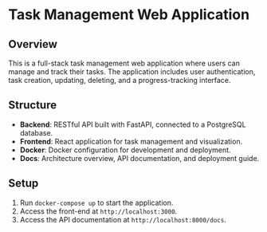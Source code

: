 
# Task Management Web Application

## Overview
This is a full-stack task management web application where users can manage and track their tasks. The application includes user authentication, task creation, updating, deleting, and a progress-tracking interface.

## Structure
- **Backend**: RESTful API built with FastAPI, connected to a PostgreSQL database.
- **Frontend**: React application for task management and visualization.
- **Docker**: Docker configuration for development and deployment.
- **Docs**: Architecture overview, API documentation, and deployment guide.

## Setup
1. Run `docker-compose up` to start the application.
2. Access the front-end at `http://localhost:3000`.
3. Access the API documentation at `http://localhost:8000/docs`.
